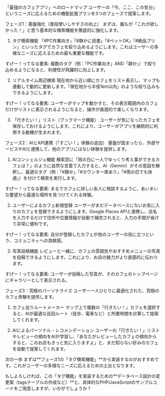 「最強のカフェアプリ」へのロードマップ
ユーザーの「今、ここ、この気分」というニーズに応えるための機能拡張プランを3つのフェーズで提案します。

フェーズ1：基盤強化（普段使いしやすさの向上）
まずは、誰もが「これが欲しかった！」と思う基本的な検索機能を徹底的に強化します。

1. タグ検索機能
「#PC作業向き」「#静かに読書」「#ペットOK」「#絶品プリン」といったタグでカフェを絞り込めるようにします。これはユーザーの多様なニーズに応えるための最も重要な機能です。

すげー！ってなる要素: 複数のタグ（例：「PC作業向き」AND「静か」）で絞り込めるようになると、利便性が飛躍的に向上します。

2. リアルタイム周辺検索
現在地から近い順にカフェをリスト表示し、マップも連動して動的に更新します。「現在地から半径1km以内」のような絞り込みもできるようにします。

すげー！ってなる要素: ユーザーがマップを動かすと、その表示範囲内のカフェだけがリストに表示されるようになると、操作が直感的で楽しくなります。

3. 「行きたい！」リスト（ブックマーク機能）
ユーザーが気になったカフェを保存しておけるようにします。これにより、ユーザーがアプリを継続的に利用する動機が生まれます。



フェーズ2：AIとAPI連携（「すごい！」体験の追加）
基盤が固まったら、外部サービスやAIと連携して、他のアプリにはない体験を提供します。

1. AIコンシェルジュ機能
検索窓に「雨の日に一人でゆっくり考え事ができるカフェは？」のように自然な言葉で入力すると、AI（Gemini）がその意図を解釈し、最適なタグ（例：「#静か」「#カウンター席あり」「#雨の日でも快適」）を付けて検索を実行します。

すげー！ってなる要素: まるでカフェに詳しい友人に相談するように、あいまいな要望から最適な場所を見つけてくれる体験。

2. ユーザーによるカフェ新規登録
ユーザーがまだデータベースにないお気に入りのカフェを登録できるようにします。Google Places APIと連携し、店名を入力するだけで住所や位置情報が自動で補完されると、入力の手間が省けて非常に便利です。

すげー！ってなる要素: 自分が登録したカフェが他のユーザーの役に立つという、コミュニティへの貢献感。

3. 写真投稿機能
レビューと一緒に、カフェの雰囲気やおすすめメニューの写真を投稿できるようにします。これにより、お店の魅力がより直感的に伝わります。

すげー！ってなる要素: ユーザーが投稿した写真が、そのカフェのトップページにギャラリーとして表示される。

フェーズ3：究極のパーソナライズ
ユーザー一人ひとりに最適化された、究極のカフェ体験を提供します。

1. カフェ巡りルートメーカー
マップ上で複数の「行きたい！」カフェを選択すると、AIが最適な巡回ルート（徒歩、電車など）と所要時間を計算して提案してくれます。


2. AIによるパーソナル・レコメンデーション
ユーザーの「行きたい！」リストやレビューの傾向をAIが学習し、「あなたがレビューしたカフェの傾向からすると、このお店もきっと気に入りますよ」と、まだ知らない好みのカフェを自動で提案してくれます。

次の一歩
まずは**フェーズ1の「タグ検索機能」**から実装するのがおすすめです。これがユーザーの多様なニーズに応えるための土台となります。

もしよろしければ、この「タグ機能」を実装するための**データベース設計の変更案（tagsテーブルの作成など）**と、具体的なPHP/JavaScriptのサンプルコードをご用意しますが、いかがでしょうか？